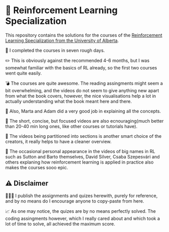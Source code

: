 # :robot: Reinforcement Learning Specialization


This repository contains the solutions for the courses of the [Reinforcement Learning Specialization from the University of Alberta](https://www.ualberta.ca/admissions-programs/online-courses/reinforcement-learning/index.html).

:calendar: I completed the courses in seven rough days. 

:pencil2: This is obviously against the recommended 4-6 months, but I was somewhat familiar with the basics of RL already, so the first two courses went quite easily.

:bomb: The courses are quite awesome. The reading assingments might seem a bit overwhelming, and the videos do not seem to give anything new apart from what the book covers, however, the nice visualisations help a lot in actually understanding what the book meant here and there.

:couple: Also, Marta and Adam did a very good job in explaining all the concepts.

:nut_and_bolt: The short, concise, but focused videos are also ecnouraging(much better than 20-40 min long ones, like other courses or tutorials have). 

:key: The videos being partitioned into sections is another smart choice of the creators, it really helps to have a cleaner overview. 

 :busts_in_silhouette: The occasional personal appearance in the videos of big names in RL such as Sutton and Barto themselves, David Silver, Csaba Szepesvári and others explaning how reinforcement learning is applied in practice also makes the courses sooo epic.

## :warning: Disclaimer

:see_no_evil::hear_no_evil::speak_no_evil: I publish the assignments and quizes herewith, purely for reference, and by no means do I encourage anyone to copy-paste from here.

:chart_with_upwards_trend: As one may notice, the quizes are by no means perfectly solved. The coding assingments however, which I really cared about and which took a lot of time to solve, all achieved the maximum score.

